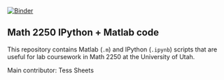 [![Binder](https://mybinder.org/badge_logo.svg)](https://mybinder.org/v2/gh/akilnarayan/math2250-lab-code/master?filepath=FirstPython.ipynb)

## Math 2250 IPython + Matlab code

This repository contains Matlab (`.m`) and IPython (`.ipynb`) scripts that are useful for lab coursework in Math 2250 at the University of Utah.

Main contributor: Tess Sheets
